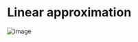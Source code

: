 # Linear approximation

![image](https://github.com/user-attachments/assets/7db68998-da20-4173-acc7-766f63202d1e)
